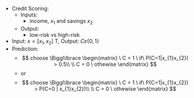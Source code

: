 - Credit Scoring:
	- Inputs:
		- income, $x_{1}$ and savings $x_2$
	- Output:
		- low-risk vs high-risk
- Input: $x = [x_{1}, x_{2}]$ T, Output: $C \varepsilon \lbrace 0, 1 \rbrace$
- Prediction:
	- $$ choose \Biggl\lbrace 
	 \begin{matrix} \
 C = 1 \ if\ P(C=1|x_{1}x_{2}) > 0.5\\ \\
C = 0 \ othewise
\end{matrix} $$
	- or
	- $$ choose \Biggl\lbrace 
	 \begin{matrix} \
 C = 1 \ if\ P(C=1|x_{1}x_{2}) > P(C=0 | x_{1}x_{2})\\ \\
C = 0 \ othewise
\end{matrix} $$

